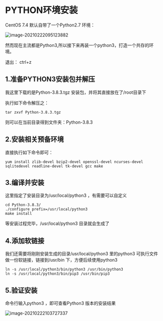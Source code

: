 # PYTHON环境安装

CentOS 7.4 默认⾃带了⼀个Python2.7 环境：

![image-20210222095123882](C:\Users\14579\AppData\Roaming\Typora\typora-user-images\image-20210222095123882.png)

然⽽现在主流都是Python3,所以接下来再装一个python3，打造一个共存的环境。

退出： ctrl+z

## 1.准备PYTHON3安装包并解压

我这⾥下载的是Python-3.8.3.tgz 安装包，并将其直接放在了/root目录下

执⾏如下命令解压之：

```
tar zxvf Python-3.8.3.tgz
```

则可以在当前⽬录得到⽂件夹：Python-3.8.3

## 2.安装相关预备环境

直接执⾏如下命令即可：

```
yum install zlib-devel bzip2-devel openssl-devel ncurses-devel sqlitedevel readline-devel tk-devel gcc make
```

## 3.编译并安装

这⾥指定了安装⽬录为/usr/local/python3 ，有需要可以⾃定义

```
cd Python-3.8.3/
./configure prefix=/usr/local/python3
make install
```

等安装过程完毕，/usr/local/python3 ⽬录就会⽣成了

## 4.添加软链接

我们还需要将刚刚安装⽣成的⽬录/usr/local/python3 ⾥的python3 可执⾏⽂件做⼀份软链接，链接到/usr/bin 下，⽅便后续使⽤python3

```
ln -s /usr/local/python3/bin/python3 /usr/bin/python3 
ln -s /usr/local/python3/bin/pip3 /usr/bin/pip3
```

## 5.验证安装

命令⾏输⼊python3 ，即可查看Python3 版本的安装结果

![image-20210222103727337](C:\Users\14579\AppData\Roaming\Typora\typora-user-images\image-20210222103727337.png)